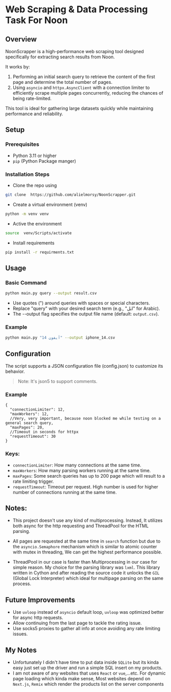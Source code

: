# Web Scraping & Data Processing Task For Noon

## Overview

NoonScrapper is a high-performance web scraping tool designed specifically for extracting search results from Noon.

It works by:

1. Performing an initial search query to retrieve the content of the first page and determine the total number of pages.
2. Using `asyncio` and `httpx.AsyncClient` with a connection limiter to efficiently scrape multiple pages concurrently,
   reducing the chances of being rate-limited.

This tool is ideal for gathering large datasets quickly while maintaining performance and reliability.

## Setup

### Prerequisites

- Python 3.11 or higher
- `pip` (Python Package manger)

### Installation Steps
- Clone the repo using
```bash
git clone  https://github.com/alielmorsy/NoonScrapper.git
```
- Create a virtual environment (venv)
```bash
python -m venv venv
```
- Active the environment

 ```bash
source  venv/Scripts/activate
```

- Install requirements

```bash
pip install -r requirments.txt
```

## Usage

### Basic Command

```bash
python main.py query --output result.csv 
```

- Use quotes (") around queries with spaces or special characters.
- Replace "query" with your desired search term (e.g., "ابل" for Arabic).
- The --output flag specifies the output file name (default: `output.csv`).

### Example

```bash
python main.py "آيفون 14" --output iphone_14.csv
```

## Configuration

The script supports a JSON configuration file (config.json) to customize its behavior.

> Note: It's json5 to support comments.

### Example

```json5
{
  "connectionLimiter": 12,
  "maxWorkers": 12,
  //Very, very important, because noon blocked me while testing on a general search query,
  "maxPages": 20,
  //Timeout in seconds for httpx
  "requestTimeout": 30
}
```

### Keys:

- `connectionLimiter`: How many connections at the same time.
- `maxWorkers`: How many parsing workers running at the same time.
- `maxPages`: Some search queries has up to 200 page which will result to a rate limiting trigger.
- `requestTimeout`: Timeout per request. High number is used for higher number of connections running at the same time.

## Notes:

- This project doesn't use any kind of multiprocessing. Instead, It utilizes both async for the http requesting and
  ThreadPool for the HTML parsing.

- All pages are requested at the same time in `search` function but due to the `asyncio.Semaphore` mechanism which is
  similar to atomic counter with mutex in threading, We can get the highest performance possible.
- ThreadPool in our case is faster than Multiprocessing in our case for simple reason. My choice for the parsing library
  was `lxml`. This library written in Cython and after reading the source code it unlocks the `GIL` (Global Lock
  Interpreter) which ideal for multipage parsing on the same process.

## Future Improvements

- Use `uvloop` instead of `asyncio` default loop, `uvloop` was optimized better for async http requests.
- Allow continuing from the last page to tackle the rating issue.
- Use socks5 proxies to gather all info at once avoiding any rate limiting issues.

## My Notes

- Unfortunately I didn't have time to put data inside `SQLite` but its kinda easy just set up the driver and run a
  simple SQL insert on my products.
- I am not aware of any websites that uses `React` or `vue`,...etc. For dynamic page loading which kinda make sense,
  Most websites depend on `Next.js`, `Remix` which render the products list on the server components 
